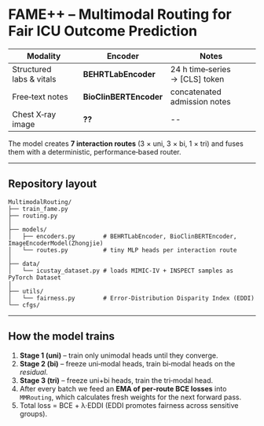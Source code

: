 # FAME++ – Multimodal Routing for Fair ICU Outcome Prediction


| Modality                 | Encoder                | Notes                           |
| ------------------------ | ---------------------- | ------------------------------- |
| Structured labs & vitals | **BEHRTLabEncoder**    | 24 h time‑series → \[CLS] token |
| Free‑text notes          | **BioClinBERTEncoder** | concatenated admission notes    |
| Chest X‑ray image        | **??**    | --     |

The model creates **7 interaction routes** (3 × uni, 3 × bi, 1 × tri) and fuses
them with a deterministic, performance‑based router.

---


## Repository layout

```
MultimodalRouting/
├── train_fame.py         
├── routing.py            
│
├── models/
│   ├── encoders.py        # BEHRTLabEncoder, BioClinBERTEncoder, ImageEncoderModel(Zhongjie)
│   └── routes.py          # tiny MLP heads per interaction route
│
├── data/
│   └── icustay_dataset.py # loads MIMIC‑IV + INSPECT samples as PyTorch Dataset
│
├── utils/
│   └── fairness.py        # Error‑Distribution Disparity Index (EDDI)
└── cfgs/                  
```

---

## How the model trains 

1. **Stage 1 (uni)** – train only unimodal heads until they converge.
2. **Stage 2 (bi)** – freeze uni‑modal heads, train bi‑modal heads on the *residual*.
3. **Stage 3 (tri)** – freeze uni+bi heads, train the tri‑modal head.
4. After every batch we feed an **EMA of per‑route BCE losses** into
   `MMRouting`, which calculates fresh weights for the next forward pass.
5. Total loss = BCE + λ·EDDI (EDDI promotes fairness across sensitive groups).

